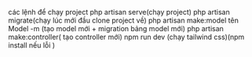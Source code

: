 các lệnh để chạy project
php artisan serve(chạy project)
php artisan migrate(chạy lúc mới đầu clone project về)
php artisan make:model tên Model -m (tạo model mới + migration bảng model mới)
php artisan make:controller( tạo controller mới)
npm run dev (chạy tailwind css)(npm install nếu lỗi )
